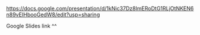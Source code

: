 https://docs.google.com/presentation/d/1kNic37Dz8lmERoDtG1RLjOtNKEN6n89vEIHbooGedW8/edit?usp=sharing

Google Slides link ^^
